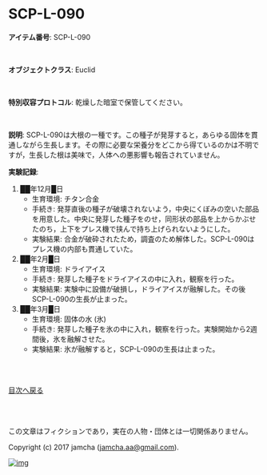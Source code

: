# SCP-L-090

**アイテム番号**: SCP-L-090  

<br>  

**オブジェクトクラス**: Euclid  

<br>  

**特別収容プロトコル**: 乾燥した暗室で保管してください。  

<br>  

**説明**: SCP-L-090は大根の一種です。この種子が発芽すると，あらゆる固体を貫通しながら生長します。その際に必要な栄養分をどこから得ているのかは不明ですが，生長した根は美味で，人体への悪影響も報告されていません。  

**実験記録**:  
1.  ██年12月█日  
    -   生育環境: チタン合金
    -   手続き: 発芽直後の種子が破壊されないよう，中央にくぼみの空いた部品を用意した。中央に発芽した種子をのせ，同形状の部品を上からかぶせたのち，上下をプレス機で挟んで持ち上げられないようにした。
    -   実験結果: 合金が破砕されたため，調査のため解体した。SCP-L-090はプレス機の内部も貫通していた。
2.  ██年2月█日  
    -   生育環境: ドライアイス
    -   手続き: 発芽した種子をドライアイスの中に入れ，観察を行った。
    -   実験結果: 実験中に設備が破損し，ドライアイスが融解した。その後SCP-L-090の生長が止まった。
3.  ██年3月█日  
    -   生育環境: 固体の水 (氷)
    -   手続き: 発芽した種子を氷の中に入れ，観察を行った。実験開始から2週間後，氷を融解させた。
    -   実験結果: 氷が融解すると，SCP-L-090の生長は止まった。

<br>  
<br>  

[目次へ戻る](https://github.com/jamcha-aa/SCP/blob/master/README.md)  

<br>  
<br>  

この文章はフィクションであり，実在の人物・団体とは一切関係ありません。  

Copyright (c) 2017 jamcha (jamcha.aa@gmail.com).  

[![img](http://i.creativecommons.org/l/by-sa/4.0/88x31.png)](http://creativecommons.org/licenses/by-sa/4.0/deed)